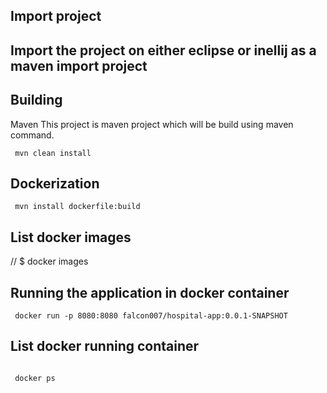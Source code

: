 ## Import project
## Import the project on either eclipse or inellij as a maven import project

## Building
Maven
This project is maven project which will be build using maven command.
```
 mvn clean install
```

 ## Dockerization
```
 mvn install dockerfile:build
```

## List docker images
// $ docker images
## Running the application in docker container
```
 docker run -p 8080:8080 falcon007/hospital-app:0.0.1-SNAPSHOT
 ```
 ## List docker running container
```

 docker ps
```